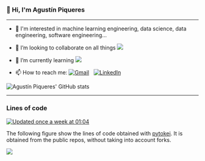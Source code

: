 ### 👋 Hi, I'm Agustín Piqueres

---

<!--
**plaguss/plaguss** is a ✨ _special_ ✨ repository because its `README.md` (this file) appears on your GitHub profile.

Here are some ideas to get you started:

- 🔭 I’m currently working on ...
- 🌱 I’m currently learning ...
- 👯 I’m looking to collaborate on ...
- 🤔 I’m looking for help with ...
- 💬 Ask me about ...
- 📫 How to reach me: ...
- 😄 Pronouns: ...
- ⚡ Fun fact: ...

-->

- 👀 I'm interested in machine learning engineering, data science, data engineering, software engineering...

- 👯 I’m looking to collaborate on all things ![](https://img.shields.io/badge/Python-14354C?style=for-the-badge&style=flat&logo=python)

- 🌱 I’m currently learning ![](https://img.shields.io/badge/Rust-000000?style=for-the-badge&style=flat&logo=rust&logoColor=white)

- 📫 How to reach me:
<a href="mailto:agustin.piqueres@gmail.com"><img alt="Gmail" src="https://img.shields.io/badge/Gmail-D14836?style=flat&logo=gmail&logoColor=white" /></a> &nbsp;
<a href="https://www.linkedin.com/in/agust%C3%ADn-piqueres-lajar%C3%ADn-6a661810a/?locale=en_US"><img alt="LinkedIn" src="https://img.shields.io/badge/linkedin%20-%230077B5.svg?&style=flat&logo=linkedin&logoColor=white"/></a> &nbsp;


![Agustín Piqueres' GitHub stats](https://github-readme-stats.vercel.app/api?username=plaguss&count_private=true&show_icons=true&theme=tokyonight)

---

### Lines of code 

[![Updated once a week at 01:04](https://github.com/plaguss/plaguss/actions/workflows/fig.yml/badge.svg)](https://github.com/plaguss/plaguss/actions/workflows/fig.yml)

The following figure show the lines of code obtained with [pytokei](https://github.com/plaguss/pytokei). It is obtained from the public repos, without taking into account forks.

<p><img src="./pytokei_fig.svg"/></p>
